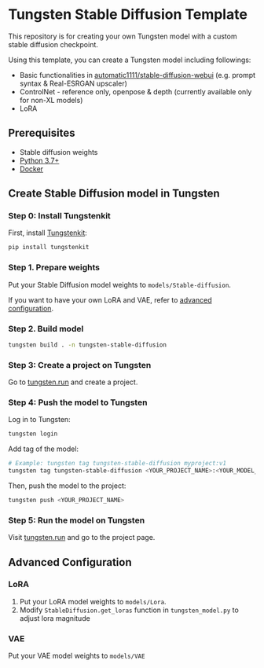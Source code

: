 # Tungsten Stable Diffusion Template
This repository is for creating your own Tungsten model with a custom stable diffusion checkpoint. 

Using this template, you can create a Tungsten model including followings:
- Basic functionalities in [automatic1111/stable-diffusion-webui](https://github.com/AUTOMATIC1111/stable-diffusion-webui) (e.g. prompt syntax & Real-ESRGAN upscaler)
- ControlNet - reference only, openpose & depth (currently available only for non-XL models)
- LoRA

## Prerequisites

- Stable diffusion weights
- [Python 3.7+](https://www.python.org/downloads/)
- [Docker](https://docs.docker.com/get-docker/)

## Create Stable Diffusion model in Tungsten
### Step 0: Install Tungstenkit

First, install [Tungstenkit](https://github.com/tungsten-ai/tungstenkit):

```bash
pip install tungstenkit
```

### Step 1. Prepare weights
Put your Stable Diffusion model weights to ``models/Stable-diffusion``.

If you want to have your own LoRA and VAE, refer to [advanced configuration](#advanced-configuration).

### Step 2. Build model

```bash
tungsten build . -n tungsten-stable-diffusion
```

### Step 3: Create a project on Tungsten

Go to [tungsten.run](https://tungsten.run/new) and create a project.

### Step 4: Push the model to Tungsten

Log in to Tungsten:

```bash
tungsten login
```

Add tag of the model:
```bash
# Example: tungsten tag tungsten-stable-diffusion myproject:v1
tungsten tag tungsten-stable-diffusion <YOUR_PROJECT_NAME>:<YOUR_MODEL_VERSION>
```

Then, push the model to the project:
```bash
tungsten push <YOUR_PROJECT_NAME>
```

### Step 5: Run the model on Tungsten

Visit [tungsten.run](https://tungsten.run) and go to the project page.


## Advanced Configuration
### LoRA
1. Put your LoRA model weights to ``models/Lora``.
2. Modify ``StableDiffusion.get_loras`` function in ``tungsten_model.py`` to adjust lora magnitude

### VAE
Put your VAE model weights to ``models/VAE``

